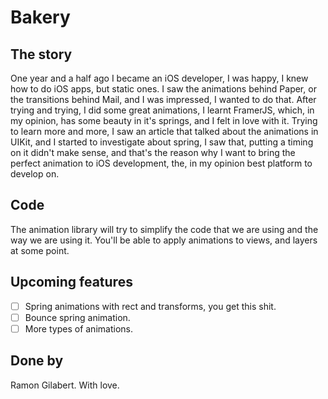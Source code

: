 # Bakery

## The story

One year and a half ago I became an iOS developer, I was happy, I knew how to do iOS apps, but static ones. I saw the animations behind Paper, or the transitions behind Mail, and I was impressed, I wanted to do that. After trying and trying, I did some great animations, I learnt FramerJS, which, in my opinion, has some beauty in it's springs, and I felt in love with it. Trying to learn more and more, I saw an article that talked about the animations in UIKit, and I started to investigate about spring, I saw that, putting a timing on it didn't make sense, and that's the reason why I want to bring the perfect animation to iOS development, the, in my opinion best platform to develop on.

## Code

The animation library will try to simplify the code that we are using and the way we are using it. You'll be able to apply animations to views, and layers at some point.

## Upcoming features

- [ ] Spring animations with rect and transforms, you get this shit.
- [ ] Bounce spring animation.
- [ ] More types of animations.

## Done by

Ramon Gilabert. With love.
